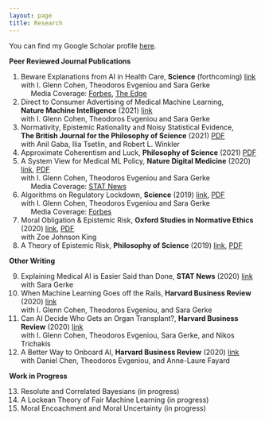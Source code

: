 ```yaml
---
layout: page
title: Research
---
```

<!--- You will find below a list of publications and works in progress, followed by a general overview of my research. --> 

You can find my Google Scholar profile [here](https://scholar.google.com/citations?user=4qmPIBgAAAAJ&hl=en&oi=ao).

**Peer Reviewed Journal Publications**
1. Beware Explanations from AI in Health Care, **Science** (forthcoming) [link](https://science.sciencemag.org/content/373/6552/284)   
with I. Glenn Cohen, Theodoros Evgeniou and Sara Gerke   
&nbsp;&nbsp;&nbsp;&nbsp; Media Coverage: [Forbes](https://www.forbes.com/sites/forbestechcouncil/2021/08/23/10-key-questions-every-company-should-ask-before-using-ai/?sh=6070c2415d62), [The Edge](https://www.theedgemarkets.com/article/ai-are-we-ready-black-box-solutions)
2. Direct to Consumer Advertising of Medical Machine Learning,   
**Nature Machine Intelligence** (2021) [link](https://www.nature.com/articles/s42256-021-00331-0)   
with I. Glenn Cohen, Theodoros Evgeniou and Sara Gerke
3. Normativity, Epistemic Rationality and Noisy Statistical Evidence,   
**The British Journal for the Philosophy of Science** (2021) [PDF](research/noisy_stereotypes_march2021.pdf)   
with Anil Gaba, Ilia Tsetlin, and Robert L. Winkler   
4. Approximate Coherentism and Luck, **Philosophy of Science** (2021) [PDF](research/acl.pdf)  
5. A System View for Medical ML Policy, **Nature Digital Medicine** (2020) [link](https://www.nature.com/articles/s41746-020-0262-2), [PDF](research/nature_system_view.pdf)   
with I. Glenn Cohen, Theodoros Evgeniou and Sara Gerke   
&nbsp;&nbsp;&nbsp;&nbsp; Media Coverage: [STAT News](https://www.statnews.com/2020/10/05/duke-artificial-intelligence-hospital-medicine/)
6. Algorithms on Regulatory Lockdown, **Science** (2019) [link](https://science.sciencemag.org/content/366/6470/1202), [PDF](locked_ai_nov2019.pdf)  
with I. Glenn Cohen, Theodoros Evgeniou and Sara Gerke  
&nbsp;&nbsp;&nbsp;&nbsp; Media Coverage: [Forbes](https://www.forbes.com/sites/lanceeliot/2019/12/18/latest-ai-that-learns-on-the-fly-is-raising-serious-concerns-including-for-self-driving-cars/#7ea94f162813)   
7. Moral Obligation & Epistemic Risk, **Oxford Studies in Normative Ethics** (2020) [link](https://oxford.universitypressscholarship.com/view/10.1093/oso/9780198867944.001.0001/oso-9780198867944-chapter-5), [PDF](research/bjk_mer_2019.pdf)   
with Zoe Johnson King  
9. A Theory of Epistemic Risk, **Philosophy of Science** (2019) [link](https://doi.org/10.1086/703552), [PDF](research/babic_ter_final.pdf)
  
**Other Writing**   
<ol start="9">
    <li> Explaining Medical AI is Easier Said than Done, <b>STAT News</b> (2020) <a href="https://www.statnews.com/2021/07/21/explainable-medical-ai-easier-said-than-done/">link</a> <br>  
with Sara Gerke </li>
    <li> When Machine Learning Goes off the Rails, <b>Harvard Business Review</b> (2020) <a href="https://hbr.org/2021/01/when-machine-learning-goes-off-the-rails">link</a> <br>  
with I. Glenn Cohen, Theodoros Evgeniou, and Sara Gerke </li>
  <li> Can AI Decide Who Gets an Organ Transplant?, <b>Harvard Business Review</b> (2020) <a href="https://hbr.org/2020/12/can-ai-fairly-decide-who-gets-an-organ-transplant">link</a> <br>  
with I. Glenn Cohen, Theodoros Evgeniou, Sara Gerke, and Nikos Trichakis </li>
  <li> A Better Way to Onboard AI, <b>Harvard Business Review</b> (2020) <a href="https://hbr.org/2020/07/a-better-way-to-onboard-ai">link</a> <br>   
with Daniel Chen, Theodoros Evgeniou, and Anne-Laure Fayard </li> 
</ol>

**Work in Progress** 

<ol start="13">
  <li> Resolute and Correlated Bayesians (in progress) </li>
  <li> A Lockean Theory of Fair Machine Learning (in progress) </li> 
  <li> Moral Encoachment and Moral Uncertainty (in progress) </li>
</ol> 

<!---
<ol start="3">
  <li>A paper on approximate coherence </li>
  <li>Norms, Stereotypes and Accuracy <a href="babic_nsa.pdf">PDF</a> </li>
  <li>Adaptive Burdens of Proof (e-mail for draft) </li>
  <li>Dynamic Epistemic Risk </li>
  <li>Testing for Discrimination and the Risk of Error </li>
  <li>Invariance, Entropy, and (Objective) Bayesianism </li>
</ol> 
<!---
**Overview**
  The overaching theme of my current research is **epistemic risk**. It consists of three principal components:
**Philosophy of science/formal epistemology**. I try to motivate and construct a general theory of epistemic risk in terms of alethic sensitivity to small changes in accuracy. This theory is currently developed within the epistemic utility framework, though I think of this as a starting point rather than a fundamental commitment. If you would like to learn more, see the paper entitled A Theory of Epistemic Risk. This project proposes a way of measuring the riskiness of a credence function and connects risk to measures of uncertainty. In particular, I show that under very general conditions epistemic risk is dual to information entropy. 
Currently, I am working on a project that extends considerations of epistemic risk to the updating of beliefs (Dynamic Epistemic Risk). I aim to show that we can establish an update rule by considering how an agent's attitudes to epistemic risk should change in response to different possible learning experiences. Roughly, if the answer is that attitudes to epistemic risk should change as little as possible, then the associated update rule is Bayes' Rule. 
I am also working on a project on chance and coherence for imperfect Bayesian agents (Assessment Reversal in Approximate Coherentism). I suggest that approximating coherence may not be an appropriate proxy for traditional (all or nothing) coherence because unlike the latter, approximating coherence is susceptible to misfortune. 
**Normative ethics**. I believe the theory of epistemic risk can fruitfully speak to several problems that have been articulated in the moral encroachment and normative dilemmas literature. In a joint project with Zoë Johnson-King (Moral Obligations and Epistemic Risk), we explore the relationship between moral obligations and attitudes to epistemic risk.
**Law and public policy**. This dimension of my research engages the emerging literature on algorithmic fairness and ethics in statistics and machine learning. I am interested in both the normative dimension of what constitutes fair AI/ML and the statistical engineering problem of how to construct fair learning algorithms. I am also interested in the empirical study of related public policy problems. Currently, I am working on applying the theory of epistemic risk to evaluate the pervasiveness of discrimination. In particular, in Testing for Discrimination and the Risk of Error, I defend a statistical test for discrimination grounded in attitudes to epistemic risk. Meanwhile, in Adaptive Burdens of Proof, I argue that many apparent paradoxes of proof involving statistical evidence arise because we assume (without justification) that legal decision makers must have one unique attitude to epistemic risk -- namely, neutrality.  -->
